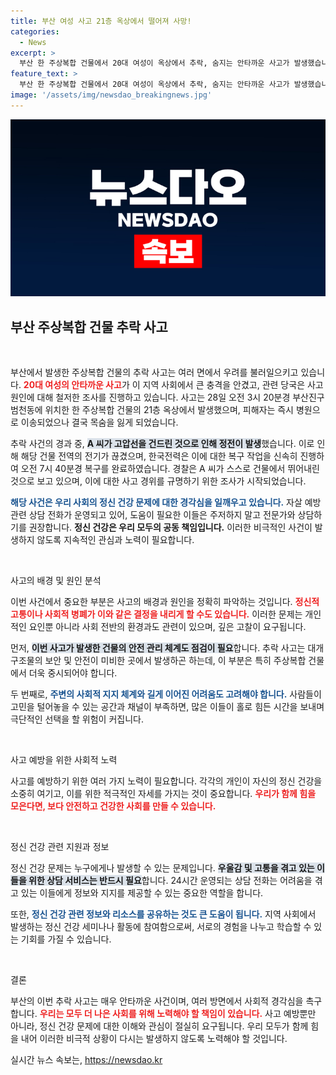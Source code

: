 ```yaml
---
title: 부산 여성 사고 21층 옥상에서 떨어져 사망!
categories:
  - News
excerpt: >
  부산 한 주상복합 건물에서 20대 여성이 옥상에서 추락, 숨지는 안타까운 사고가 발생했습니다. 사고 당시 고압선을 건드려 대규모 정전도 일어났습니다. 경찰은 정확한 사고 경위를 조사 중입니다.
feature_text: >
  부산 한 주상복합 건물에서 20대 여성이 옥상에서 추락, 숨지는 안타까운 사고가 발생했습니다. 사고 당시 고압선을 건드려 대규모 정전도 일어났습니다. 경찰은 정확한 사고 경위를 조사 중입니다.
image: '/assets/img/newsdao_breakingnews.jpg'
---
```


<p><img src="/assets/img/newsdao_breakingnews.jpg" alt="firstkoreanews 속보" /></p>

<h2 data-ke-size="size26">부산 주상복합 건물 추락 사고</h2>

<p data-ke-size="size16">&nbsp;</p>

<p>부산에서 발생한 주상복합 건물의 추락 사고는 여러 면에서 우려를 불러일으키고 있습니다. <b><span style="color: #ee2323;">20대 여성의 안타까운 사고</span></b>가 이 지역 사회에서 큰 충격을 안겼고, 관련 당국은 사고 원인에 대해 철저한 조사를 진행하고 있습니다. 사고는 28일 오전 3시 20분경 부산진구 범천동에 위치한 한 주상복합 건물의 21층 옥상에서 발생했으며, 피해자는 즉시 병원으로 이송되었으나 결국 목숨을 잃게 되었습니다.</p>

<p>추락 사건의 경과 중, <b><span style="background-color: #21538527;">A 씨가 고압선을 건드린 것으로 인해 정전이 발생</span></b>했습니다. 이로 인해 해당 건물 전역의 전기가 끊겼으며, 한국전력은 이에 대한 복구 작업을 신속히 진행하여 오전 7시 40분경 복구를 완료하였습니다. 경찰은 A 씨가 스스로 건물에서 뛰어내린 것으로 보고 있으며, 이에 대한 사고 경위를 규명하기 위한 조사가 시작되었습니다. </p>

<p><b><span style="color: #1a5490;">해당 사건은 우리 사회의 정신 건강 문제에 대한 경각심을 일깨우고 있습니다.</span></b> 자살 예방 관련 상담 전화가 운영되고 있어, 도움이 필요한 이들은 주저하지 말고 전문가와 상담하기를 권장합니다. <b>정신 건강은 우리 모두의 공동 책임입니다.</b> 이러한 비극적인 사건이 발생하지 않도록 지속적인 관심과 노력이 필요합니다.</p>

<p data-ke-size="size16">&nbsp;</p>

<p>사고의 배경 및 원인 분석</p>

<p>이번 사건에서 중요한 부분은 사고의 배경과 원인을 정확히 파악하는 것입니다. <b><span style="color: #ee2323;">정신적 고통이나 사회적 병폐가 이와 같은 결정을 내리게 할 수도 있습니다.</span></b> 이러한 문제는 개인적인 요인뿐 아니라 사회 전반의 환경과도 관련이 있으며, 깊은 고찰이 요구됩니다.</p>

<p>먼저, <b><span style="background-color: #21538527;">이번 사고가 발생한 건물의 안전 관리 체계도 점검이 필요</span></b>합니다. 추락 사고는 대개 구조물의 보안 및 안전이 미비한 곳에서 발생하곤 하는데, 이 부분은 특히 주상복합 건물에서 더욱 중시되어야 합니다.</p>

<p>두 번째로, <b><span style="color: #1a5490;">주변의 사회적 지지 체계와 길게 이어진 어려움도 고려해야 합니다.</span></b> 사람들이 고민을 털어놓을 수 있는 공간과 채널이 부족하면, 많은 이들이 홀로 힘든 시간을 보내며 극단적인 선택을 할 위험이 커집니다.</p>

<p data-ke-size="size16">&nbsp;</p>

<p>사고 예방을 위한 사회적 노력</p>

<p>사고를 예방하기 위한 여러 가지 노력이 필요합니다. 각각의 개인이 자신의 정신 건강을 소중히 여기고, 이를 위한 적극적인 자세를 가지는 것이 중요합니다. <b><span style="color: #ee2323;">우리가 함께 힘을 모은다면, 보다 안전하고 건강한 사회를 만들 수 있습니다.</span></b></p>

<p data-ke-size="size16">&nbsp;</p>

<p>정신 건강 관련 지원과 정보</p>

<p>정신 건강 문제는 누구에게나 발생할 수 있는 문제입니다. <b><span style="background-color: #21538527;">우울감 및 고통을 겪고 있는 이들을 위한 상담 서비스는 반드시 필요</span></b>합니다. 24시간 운영되는 상담 전화는 어려움을 겪고 있는 이들에게 정보와 지지를 제공할 수 있는 중요한 역할을 합니다.</p>

<p>또한, <b><span style="color: #1a5490;">정신 건강 관련 정보와 리소스를 공유하는 것도 큰 도움이 됩니다.</span></b> 지역 사회에서 발생하는 정신 건강 세미나나 활동에 참여함으로써, 서로의 경험을 나누고 학습할 수 있는 기회를 가질 수 있습니다.</p>

<p data-ke-size="size16">&nbsp;</p>

<p>결론</p>

<p>부산의 이번 추락 사고는 매우 안타까운 사건이며, 여러 방면에서 사회적 경각심을 촉구합니다. <b><span style="color: #ee2323;">우리는 모두 더 나은 사회를 위해 노력해야 할 책임이 있습니다.</span></b> 사고 예방뿐만 아니라, 정신 건강 문제에 대한 이해와 관심이 절실히 요구됩니다. 우리 모두가 함께 힘을 내어 이러한 비극적 상황이 다시는 발생하지 않도록 노력해야 할 것입니다.</p>
실시간 뉴스 속보는, <a href="https://newsdao.kr" rel="dofollow">https://newsdao.kr</a>


